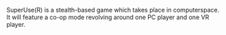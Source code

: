 SuperUse(R) is a stealth-based game which takes place in computerspace. It
will feature a co-op mode revolving around one PC player and one VR player. 
